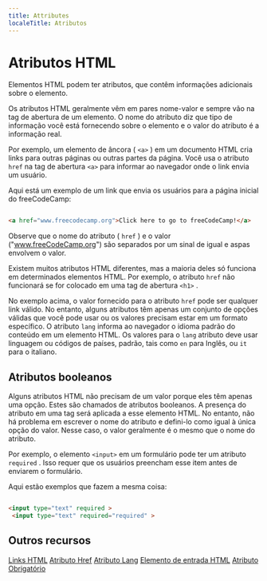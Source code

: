 ```yaml
---
title: Attributes
localeTitle: Atributos
---
```

# Atributos HTML

Elementos HTML podem ter atributos, que contêm informações adicionais sobre o elemento.

Os atributos HTML geralmente vêm em pares nome-valor e sempre vão na tag de abertura de um elemento. O nome do atributo diz que tipo de informação você está fornecendo sobre o elemento e o valor do atributo é a informação real.

Por exemplo, um elemento de âncora ( `<a>` ) em um documento HTML cria links para outras páginas ou outras partes da página. Você usa o atributo `href` na tag de abertura `<a>` para informar ao navegador onde o link envia um usuário.

Aqui está um exemplo de um link que envia os usuários para a página inicial do freeCodeCamp:

```html

<a href="www.freecodecamp.org">Click here to go to freeCodeCamp!</a> 
```

Observe que o nome do atributo ( `href` ) e o valor ("www.freeCodeCamp.org") são separados por um sinal de igual e aspas envolvem o valor.

Existem muitos atributos HTML diferentes, mas a maioria deles só funciona em determinados elementos HTML. Por exemplo, o atributo `href` não funcionará se for colocado em uma tag de abertura `<h1>` .

No exemplo acima, o valor fornecido para o atributo `href` pode ser qualquer link válido. No entanto, alguns atributos têm apenas um conjunto de opções válidas que você pode usar ou os valores precisam estar em um formato específico. O atributo `lang` informa ao navegador o idioma padrão do conteúdo em um elemento HTML. Os valores para o `lang` atributo deve usar linguagem ou códigos de países, padrão, tais como `en` para Inglês, ou `it` para o italiano.

## Atributos booleanos

Alguns atributos HTML não precisam de um valor porque eles têm apenas uma opção. Estes são chamados de atributos booleanos. A presença do atributo em uma tag será aplicada a esse elemento HTML. No entanto, não há problema em escrever o nome do atributo e defini-lo como igual à única opção do valor. Nesse caso, o valor geralmente é o mesmo que o nome do atributo.

Por exemplo, o elemento `<input>` em um formulário pode ter um atributo `required` . Isso requer que os usuários preencham esse item antes de enviarem o formulário.

Aqui estão exemplos que fazem a mesma coisa:

```html

<input type="text" required > 
 <input type="text" required="required" > 
```

## Outros recursos

[Links HTML](#) [Atributo Href](#) [Atributo Lang](#) [Elemento de entrada HTML](#) [Atributo Obrigatório](#)

